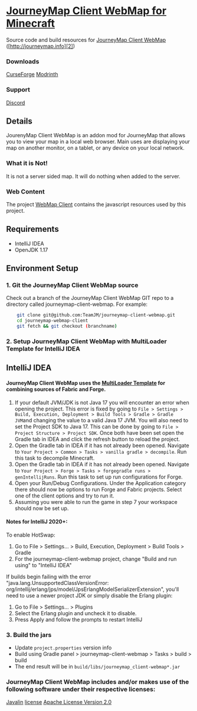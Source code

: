 # [JourneyMap Client WebMap for Minecraft][1]

Source code and build resources for [JourneyMap Client WebMap][2] ([http://journeymap.info][2])

### Downloads
[CurseForge][6]
[Modrinth][7]

### Support
[Discord][5]

## Details
JourenyMap Client WebMap is an addon mod for JourneyMap that allows you to view your map in a local web browser. 
Main uses are displaying your map on another monitor, on a tablet, or any device on your local network. 

### What it is Not! 
It is not a server sided map. It will do nothing when added to the server. 

### Web Content
The project [WebMap Client][4] contains the javascript resources used by this project. 

## Requirements

* IntelliJ IDEA
* OpenJDK 1.17

## Environment Setup

### 1. Git the JourneyMap Client WebMap source

Check out a branch of the JourneyMap Client WebMap GIT repo to a directory called journeymap-client-webmap.  For example:

```sh
    git clone git@github.com:TeamJM/journeymap-client-webmap.git   
    cd journeymap-webmap-client
    git fetch && git checkout (branchname)
```

### 2. Setup JourneyMap Client WebMap with MultiLoader Template for IntelliJ IDEA

## IntelliJ IDEA
#### JourneyMap Client WebMap uses the [MultiLoader Template][3] for combining sources of Fabric and Forge.


1. If your default JVM/JDK is not Java 17 you will encounter an error when opening the project. This error is fixed by going to `File > Settings > Build, Execution, Deployment > Build Tools > Gradle > Gradle JVM`and changing the value to a valid Java 17 JVM. You will also need to set the Project SDK to Java 17. This can be done by going to `File > Project Structure > Project SDK`. Once both have been set open the Gradle tab in IDEA and click the refresh button to reload the project.
2. Open the Gradle tab in IDEA if it has not already been opened. Navigate to `Your Project > Common > Tasks > vanilla gradle > decompile`. Run this task to decompile Minecraft.
3. Open the Gradle tab in IDEA if it has not already been opened. Navigate to `Your Project > Forge > Tasks > forgegradle runs > genIntellijRuns`. Run this task to set up run configurations for Forge.
4. Open your Run/Debug Configurations. Under the Application category there should now be options to run Forge and Fabric projects. Select one of the client options and try to run it.
5. Assuming you were able to run the game in step 7 your workspace should now be set up.


#### Notes for IntelliJ 2020+:

To enable HotSwap:

1. Go to File > Settings... > Build, Execution, Deployment > Build Tools > Gradle
2. For the journeymap-client-webmap project, change "Build and run using" to "IntelliJ IDEA"

If builds begin failing with the error "java.lang.UnsupportedClassVersionError:
org/intellij/erlang/jps/model/JpsErlangModelSerializerExtension", you'll need to use a newer project JDK or simply
disable the Erlang plugin:

1. Go to File > Settings... > Plugins
2. Select the Erlang plugin and uncheck it to disable.
3. Press Apply and follow the prompts to restart IntelliJ

### 3. Build the jars

* Update `project.properties` version info
* Build using Gradle panel > journeymap-client-webmap > Tasks > build > build
* The end result will be in `build/libs/journeymap_client-webmap*.jar`

### JourneyMap Client WebMap includes and/or makes use of the following software under their respective licenses:
[Javalin][8]
[license][9] [Apache License Version 2.0][10]

[1]: https://github.com:TeamJM/journeymap-client-webmap

[2]: http://journeymap.info

[3]: https://github.com/jaredlll08/MultiLoader-Template

[4]: https://github.com:TeamJM/webmap-client

[5]: https://discord.com/invite/eP8gE69

[6]: https://www.curseforge.com/minecraft/mc-mods/journeymap-client-web-map

[7]: https://modrinth.com/mod/journeymap-client-web-map

[8]: https://github.com/javalin/javalin

[9]: https://github.com/javalin/javalin/blob/master/LICENSE

[10]: http://www.apache.org/licenses/
